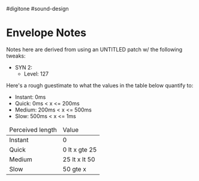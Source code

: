 #digitone #sound-design

# Envelope Notes

Notes here are derived from using an UNTITLED patch w/ the following tweaks:
- SYN 2:
    - Level: 127

Here's a rough guestimate to what the values in the table below quantify to:
- Instant: 0ms
- Quick: 0ms < x <= 200ms
- Medium: 200ms < x <= 500ms
- Slow: 500ms < x <= 1ms

<table>
  <thead>
    <tr>
      <td>Perceived length</td>
      <td>Value</td>
    </tr>
  </thead>
  <tbody>
    <tr>
      <td>Instant</td>
      <td>0</td>
    </tr>
    <tr>
      <td>Quick</td>
      <td>0 lt x gte 25</td>
    </tr>
     <tr>
      <td>Medium</td>
      <td>25 lt x lt 50</td>
    </tr>   
     <tr>
      <td>Slow</td>
      <td>50 gte x</td>
    </tr>   
  </tbody>
</table>